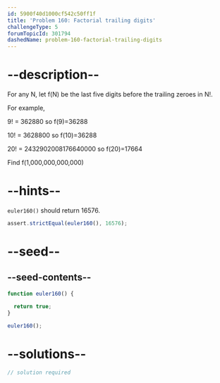 ```yaml
---
id: 5900f40d1000cf542c50ff1f
title: 'Problem 160: Factorial trailing digits'
challengeType: 5
forumTopicId: 301794
dashedName: problem-160-factorial-trailing-digits
---
```


# --description--

For any N, let f(N) be the last five digits before the trailing zeroes in N!.

For example,

9! = 362880 so f(9)=36288

10! = 3628800 so f(10)=36288

20! = 2432902008176640000 so f(20)=17664

Find f(1,000,000,000,000)

# --hints--

`euler160()` should return 16576.

```js
assert.strictEqual(euler160(), 16576);
```

# --seed--

## --seed-contents--

```js
function euler160() {

  return true;
}

euler160();
```

# --solutions--

```js
// solution required
```